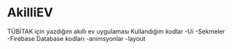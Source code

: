 # AkilliEV
TÜBİTAK için yazdığım akıllı ev uygulaması
Kullandığım kodlar
-Ui 
-Sekmeler
-Firebase Database kodları
-animsyonlar
-layout